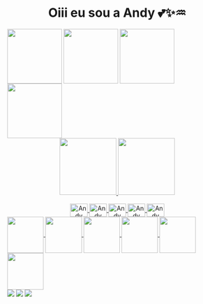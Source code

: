 <h1>
  <div style="display: inline_block" align="center">
  Oiii eu sou a Andy 💕✨♒
  </div>
</h1>

  <div>
    <position: relative>
    <img align="center" height="125px" src="https://i.pinimg.com/originals/6c/d7/4b/6cd74bae87b2025e3d671a23dbf4b3ca.gif">
    <img align="center" height="125px" src="https://i.pinimg.com/originals/6c/d7/4b/6cd74bae87b2025e3d671a23dbf4b3ca.gif">
    <img align="center" height="125px" src="https://i.pinimg.com/originals/6c/d7/4b/6cd74bae87b2025e3d671a23dbf4b3ca.gif">
    <img align="center" height="125px" src="https://i.pinimg.com/originals/6c/d7/4b/6cd74bae87b2025e3d671a23dbf4b3ca.gif">
  </div>
  
  <div align="center">
    <a href="https://github.com/andyruschmann">
    <img height="130em" src="https://github-readme-stats.vercel.app/api?username=andyruschmann&show_icons=true&theme=radical&include_all_commits=true&count_private=true"/>
    <img height="130em" src="https://github-readme-stats.vercel.app/api/top-langs/?username=andyruschmann&layout=compact&langs_count=7&theme=radical"/>
  </div>
 
  <div style="display: inline_block" align="center"><br>
    <img align="center" alt="Andy CSS" height="30" width="40" src="https://cdn.jsdelivr.net/gh/devicons/devicon/icons/css3/css3-original.svg">
    <img align="center" alt="Andy HTML" height="30" width="40" src="https://cdn.jsdelivr.net/gh/devicons/devicon/icons/html5/html5-original.svg">  
    <img align="center" alt="Andy Illustrator" height="30" width="40" src="https://cdn.jsdelivr.net/gh/devicons/devicon/icons/illustrator/illustrator-plain.svg">
    <img align="center" alt="Andy Photoshop" height="30" width="40" src="https://cdn.jsdelivr.net/gh/devicons/devicon/icons/photoshop/photoshop-plain.svg">
    <img align="center" alt="Andy Behance" height="30" width="40" src="https://cdn.jsdelivr.net/gh/devicons/devicon/icons/behance/behance-original.svg">
  </div> 
 
  <div>
    <position: relative>
    <img align="center" height="83.333px" src="https://i.pinimg.com/originals/6c/d7/4b/6cd74bae87b2025e3d671a23dbf4b3ca.gif">
    <img align="center" height="83.333" src="https://i.pinimg.com/originals/6c/d7/4b/6cd74bae87b2025e3d671a23dbf4b3ca.gif">
    <img align="center" height="83.333" src="https://i.pinimg.com/originals/6c/d7/4b/6cd74bae87b2025e3d671a23dbf4b3ca.gif">
    <img align="center" height="83.333" src="https://i.pinimg.com/originals/6c/d7/4b/6cd74bae87b2025e3d671a23dbf4b3ca.gif">
    <img align="center" height="83.333" src="https://i.pinimg.com/originals/6c/d7/4b/6cd74bae87b2025e3d671a23dbf4b3ca.gif">
    <img align="center" height="83.333" src="https://i.pinimg.com/originals/6c/d7/4b/6cd74bae87b2025e3d671a23dbf4b3ca.gif">
  </div>

 <div> 
   <a href="https://instagram.com/toescutandy" target="_blank"><img src="https://img.shields.io/badge/-Instagram-%23E4405F?style=for-the-badge&logo=instagram&logoColor=white" target="_blank"></a>
    <a href = "mailto:andressa.ruschmann@gmail.com"><img src="https://img.shields.io/badge/-Gmail-%23333?style=for-the-badge&logo=gmail&logoColor=white" target="_blank"></a>
    <a href="https://www.linkedin.com/in/andyruschmann" target="_blank"><img src="https://img.shields.io/badge/-LinkedIn-%230077B5?style=for-the-badge&logo=linkedin&logoColor=white" target="_blank"></a>  
  </div>

